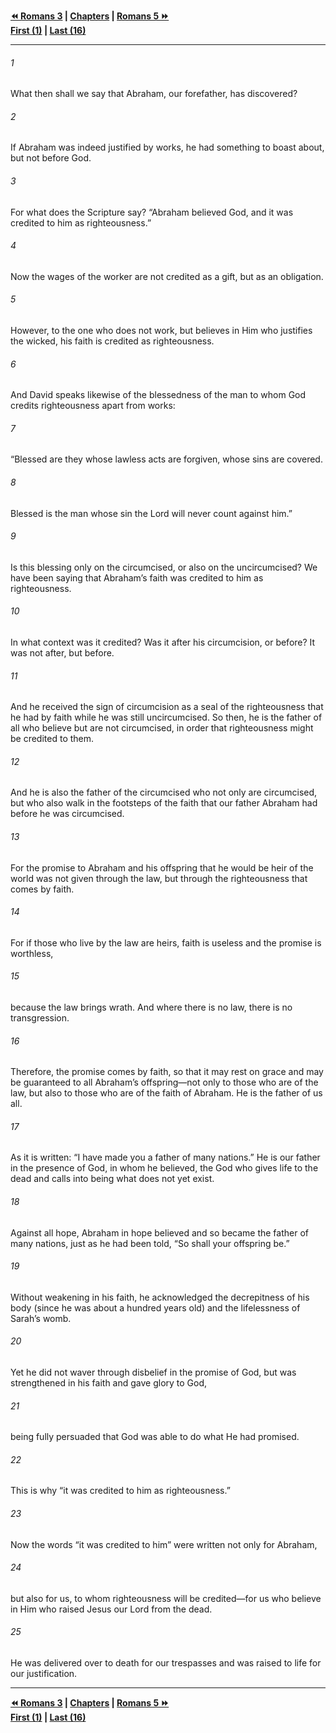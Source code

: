   
**[⏪ Romans 3](./Romans%203.md) | [Chapters](./_index.md) | [Romans 5 ⏩](./Romans%205.md)**  
**[First (1)](./Romans%201.md) | [Last (16)](./Romans%2016.md)**  
  
---  
  
###### 1  
What then shall we say that Abraham, our forefather, has discovered?  
  
###### 2  
If Abraham was indeed justified by works, he had something to boast about, but not before God.  
  
###### 3  
For what does the Scripture say? “Abraham believed God, and it was credited to him as righteousness.”  
  
###### 4  
Now the wages of the worker are not credited as a gift, but as an obligation.  
  
###### 5  
However, to the one who does not work, but believes in Him who justifies the wicked, his faith is credited as righteousness.  
  
###### 6  
And David speaks likewise of the blessedness of the man to whom God credits righteousness apart from works:  
  
###### 7  
“Blessed are they whose lawless acts are forgiven, whose sins are covered.  
  
###### 8  
Blessed is the man whose sin the Lord will never count against him.”  
  
###### 9  
Is this blessing only on the circumcised, or also on the uncircumcised? We have been saying that Abraham’s faith was credited to him as righteousness.  
  
###### 10  
In what context was it credited? Was it after his circumcision, or before? It was not after, but before.  
  
###### 11  
And he received the sign of circumcision as a seal of the righteousness that he had by faith while he was still uncircumcised. So then, he is the father of all who believe but are not circumcised, in order that righteousness might be credited to them.  
  
###### 12  
And he is also the father of the circumcised who not only are circumcised, but who also walk in the footsteps of the faith that our father Abraham had before he was circumcised.  
  
###### 13  
For the promise to Abraham and his offspring that he would be heir of the world was not given through the law, but through the righteousness that comes by faith.  
  
###### 14  
For if those who live by the law are heirs, faith is useless and the promise is worthless,  
  
###### 15  
because the law brings wrath. And where there is no law, there is no transgression.  
  
###### 16  
Therefore, the promise comes by faith, so that it may rest on grace and may be guaranteed to all Abraham’s offspring—not only to those who are of the law, but also to those who are of the faith of Abraham. He is the father of us all.  
  
###### 17  
As it is written: “I have made you a father of many nations.” He is our father in the presence of God, in whom he believed, the God who gives life to the dead and calls into being what does not yet exist.  
  
###### 18  
Against all hope, Abraham in hope believed and so became the father of many nations, just as he had been told, “So shall your offspring be.”  
  
###### 19  
Without weakening in his faith, he acknowledged the decrepitness of his body (since he was about a hundred years old) and the lifelessness of Sarah’s womb.  
  
###### 20  
Yet he did not waver through disbelief in the promise of God, but was strengthened in his faith and gave glory to God,  
  
###### 21  
being fully persuaded that God was able to do what He had promised.  
  
###### 22  
This is why “it was credited to him as righteousness.”  
  
###### 23  
Now the words “it was credited to him” were written not only for Abraham,  
  
###### 24  
but also for us, to whom righteousness will be credited—for us who believe in Him who raised Jesus our Lord from the dead.  
  
###### 25  
He was delivered over to death for our trespasses and was raised to life for our justification.  
  
  
---  
  
**[⏪ Romans 3](./Romans%203.md) | [Chapters](./_index.md) | [Romans 5 ⏩](./Romans%205.md)**  
**[First (1)](./Romans%201.md) | [Last (16)](./Romans%2016.md)**  
  
